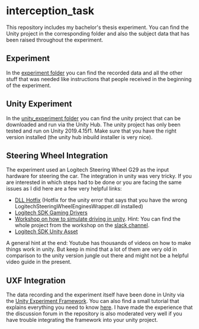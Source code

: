 # interception_task
This repository includes my bachelor's thesis experiment. You can find the Unity project in the corresponding folder and also the subject data that has been raised throughout the experiment.
## Experiment
In the [experiment folder](experiment) you can find the recorded data and all the other stuff that was needed like instructions that people received in the beginning of the experiment.
## Unity Experiment
In the [unity_experiment folder](unity_experiment) you can find the unity project that can be downloaded and run via the Unity Hub. The unity project has only been tested and run on Unity 2019.4.15f1. Make sure that you have the right version installed (the unity hub inbuild installer is very nice).
## Steering Wheel Integration
The experiment used an Logitech Steering Wheel G29 as the input hardware for steering the car. The integration in unity was very tricky. If you are interested in which steps had to be done or you are facing the same issues as I did here are a few very helpful links:
* [DLL Hotfix](https://assetstore.unity.com/packages/tools/integration/logitech-gaming-sdk-6630/reviews) (Hotfix for the unity error that says that you have the wrong LogitechSteeringWheelEnginesWrapper.dll installed)
* [Logitech SDK Gaming Drivers](https://www.logitechg.com/de-de/innovation/developer-lab.html)
* [Workshop on how to simulate driving in unity](https://www.youtube.com/watch?v=d_AEmOWGuJ8). Hint: You can find the whole project from the workshop on the [slack channel](https://join.slack.com/t/cs-xrcommunity/shared_invite/zt-g01wtr4l-nrf0LTQ3FlDwvq3bU1npuw).
* [Logitech SDK Unity Asset](https://assetstore.unity.com/packages/tools/integration/logitech-gaming-sdk-6630)

A general hint at the end: Youtube has thousands of videos on how to make things work in unity. But keep in mind that a lot of them are very old in comparison to the unity version jungle out there and might not be a helpful video guide in the present.
## UXF Integration
The data recording and the experiment itself have been done in Unity via the [Unity Experiment Framework](https://github.com/immersivecognition/unity-experiment-framework). You can also find a small tutorial that explains everything you need to know [here](https://www.youtube.com/watch?v=1GGXz5XwPkk). I have made the experience that the discussion forum in the repository is also moderated very well if you have trouble integrating the framework into your unity project.
